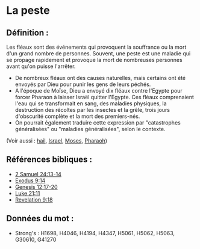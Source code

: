 # La peste

## Définition :

Les fléaux sont des événements qui provoquent la souffrance ou la mort d'un grand nombre de personnes. Souvent, une peste est une maladie qui se propage rapidement et provoque la mort de nombreuses personnes avant qu'on puisse l'arrêter.

* De nombreux fléaux ont des causes naturelles, mais certains ont été envoyés par Dieu pour punir les gens de leurs péchés.
* A l'époque de Moïse, Dieu a envoyé dix fléaux contre l'Egypte pour forcer Pharaon à laisser Israël quitter l'Egypte. Ces fléaux comprenaient l'eau qui se transformait en sang, des maladies physiques, la destruction des récoltes par les insectes et la grêle, trois jours d'obscurité complète et la mort des premiers-nés.
* On pourrait également traduire cette expression par "catastrophes généralisées" ou "maladies généralisées", selon le contexte.

(Voir aussi : [hail](../other/hail.md), [Israel](../kt/israel.md), [Moses](../names/moses.md), [Pharaoh](../names/pharaoh.md))

## Références bibliques :

* [2 Samuel 24:13-14](rc://en/tn/help/2sa/24/13)
* [Exodus 9:14](rc://en/tn/help/exo/09/14)
* [Genesis 12:17-20](rc://en/tn/help/gen/12/17)
* [Luke 21:11](rc://en/tn/help/luk/21/11)
* [Revelation 9:18](rc://en/tn/help/rev/09/18)

## Données du mot :

* Strong's : H1698, H4046, H4194, H4347, H5061, H5062, H5063, G30610, G41270
